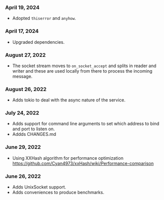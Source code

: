 ### April 19, 2024
- Adopted `thiserror` and `anyhow`.

### April 17, 2024
- Upgraded dependencies.

### August 27, 2022
- The socket stream moves to `on_socket_accept` and splits in reader and writer and these are used locally from there to process the incoming message.

### August 26, 2022
- Adds tokio to deal with the async nature of the service.

### July 24, 2022
- Adds support for command line arguments to set which address to bind and port to listen on.
- Addds CHANGES.md

### June 29, 2022
- Using XXHash algorithm for performance optimization https://github.com/Cyan4973/xxHash/wiki/Performance-comparison

### June 26, 2022
- Adds UnixSocket support.
- Adds conveniences to produce benchmarks.
